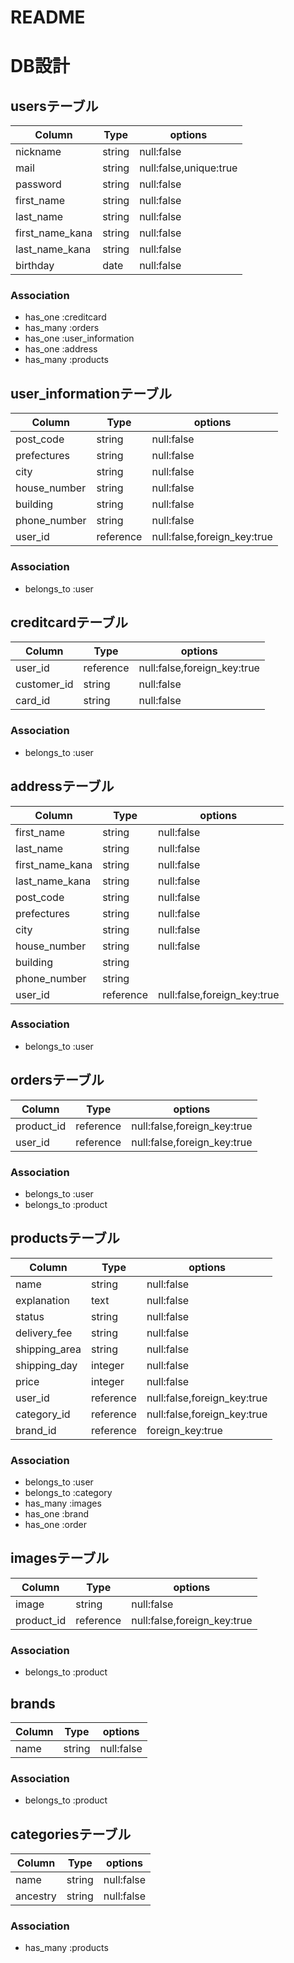 # README

# DB設計

## usersテーブル
|Column|Type|options|
|------|----|-------|
|nickname|string|null:false|
|mail|string|null:false,unique:true|
|password|string|null:false|
|first_name|string|null:false|
|last_name|string|null:false|
|first_name_kana|string|null:false|
|last_name_kana|string|null:false|
|birthday|date|null:false|
### Association
- has_one :creditcard
- has_many :orders
- has_one :user_information
- has_one :address
- has_many :products

## user_informationテーブル
|Column|Type|options|
|------|----|-------|
|post_code|string|null:false|
|prefectures|string|null:false|
|city|string|null:false|
|house_number|string|null:false|
|building|string|null:false|
|phone_number|string|null:false|
|user_id|reference|null:false,foreign_key:true|
### Association
- belongs_to :user

## creditcardテーブル
|Column|Type|options|
|------|----|-------|
|user_id|reference|null:false,foreign_key:true|
|customer_id|string|null:false|
|card_id|string|null:false|
### Association
- belongs_to :user

## addressテーブル
|Column|Type|options|
|------|----|-------|
|first_name|string|null:false|
|last_name|string|null:false|
|first_name_kana|string|null:false|
|last_name_kana|string|null:false|
|post_code|string|null:false|
|prefectures|string|null:false|
|city|string|null:false|
|house_number|string|null:false|
|building|string||
|phone_number|string||
|user_id|reference|null:false,foreign_key:true|
### Association
- belongs_to :user

## ordersテーブル
|Column|Type|options|
|------|----|-------|
|product_id|reference|null:false,foreign_key:true|
|user_id|reference|null:false,foreign_key:true|
### Association
- belongs_to :user
- belongs_to :product

## productsテーブル
|Column|Type|options|
|------|----|-------|
|name|string|null:false|
|explanation|text|null:false|
|status|string|null:false|
|delivery_fee|string|null:false|
|shipping_area|string|null:false|
|shipping_day|integer|null:false|
|price|integer|null:false|
|user_id|reference|null:false,foreign_key:true|
|category_id|reference|null:false,foreign_key:true|
|brand_id|reference|foreign_key:true|
### Association
- belongs_to :user
- belongs_to :category
- has_many :images
- has_one :brand
- has_one :order

## imagesテーブル
|Column|Type|options|
|------|----|-------|
|image|string|null:false|
|product_id|reference|null:false,foreign_key:true|
### Association
- belongs_to :product

## brands
|Column|Type|options|
|------|----|-------|
|name|string|null:false|
### Association
- belongs_to :product

## categoriesテーブル
|Column|Type|options|
|------|----|-------|
|name|string|null:false|
|ancestry|string|null:false|
### Association
- has_many :products








